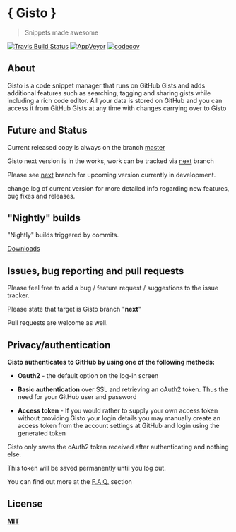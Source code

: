 # { Gisto } 

> Snippets made awesome

[![Travis Build Status](https://img.shields.io/travis/Gisto/Gisto/next.svg?logo=travis&style=flat-square)](https://travis-ci.org/Gisto/Gisto) 
[![AppVeyor](https://ci.appveyor.com/api/projects/status/tdogyqe0sa10iopb?svg=true&style=flat-square)](https://ci.appveyor.com/project/sanusart/gisto)
[![codecov](https://codecov.io/gh/gisto/gisto/branch/next/graph/badge.svg)](https://codecov.io/gh/gisto/gisto)

## About

Gisto is a code snippet manager that runs on GitHub Gists and adds additional features such as searching, tagging and sharing gists while including a rich code editor. 
All your data is stored on GitHub and you can access it from GitHub Gists at any time with changes carrying over to Gisto

## Future and Status

Current released copy is always on the branch [master]([next](https://github.com/Gisto/Gisto/tree/master))

Gisto next version is in the works, work can be tracked via [next](https://github.com/Gisto/Gisto/tree/next) branch

Please see [next](https://github.com/Gisto/Gisto/tree/next) branch for upcoming version currently in development.

change.log of current version for more detailed info regarding new features, bug fixes and releases.

## "Nightly" builds

"Nightly" builds triggered by commits.

[Downloads](https://gisto-releases.s3.amazonaws.com/index.html)

## Issues, bug reporting and pull requests

Please feel free to add a bug / feature request / suggestions to the issue tracker.

Please state that target is Gisto branch "**next**"

Pull requests are welcome as well.

## Privacy/authentication

**Gisto authenticates to GitHub by using one of the following methods:**

- **Oauth2** - the default option on the log-in screen

- **Basic authentication** over SSL and retrieving an oAuth2 token. Thus the need for your GitHub user and password

- **Access token** - If you would rather to supply your own access token without providing Gisto your login details you may manually create an access token from the account settings at GitHub and login using the generated token 

Gisto only saves the oAuth2 token received after authenticating and nothing else.

This token will be saved permanently until you log out.

You can find out more at the [F.A.Q.](http://www.gistoapp.com/faq/) section


## License

[**MIT**](https://github.com/Gisto/Gisto/blob/master/LICENSE)
